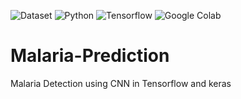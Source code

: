 ![Dataset](https://img.shields.io/badge/Kaggle-green.svg)
![Python](https://img.shields.io/badge/Python-3.7-blue.svg)
![Tensorflow](https://img.shields.io/badge/Tensorflow-2.0+-orange.svg)
![Google Colab](https://img.shields.io/badge/GoogleColab-red.svg)

# Malaria-Prediction
 
 Malaria Detection using CNN in Tensorflow and keras 
